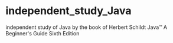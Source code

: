 # independent_study_Java
independent study of Java by the book of Herbert Schildt Java™ A Beginner's Guide Sixth Edition

